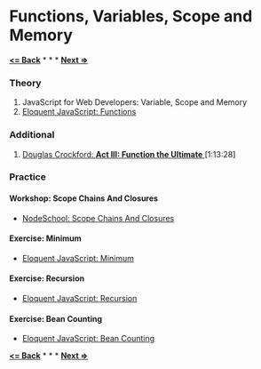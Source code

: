 # Functions, Variables, Scope and Memory

**[<= Back](../01-language-basics/language-basics.md)**		*	*	*	**[Next =>](../03-data-structures/data-structures.md)**

### Theory

1. JavaScript for Web Developers: Variable, Scope and Memory
1. [Eloquent JavaScript: Functions](http://eloquentjavascript.net/03_functions.html)

### Additional

1. [Douglas Crockford: **Act III: Function the Ultimate** ](https://www.youtube.com/watch?v=ya4UHuXNygM)[1:13:28]


### Practice

#### Workshop: Scope Chains And Closures
 
* [NodeSchool: Scope Chains And Closures](https://github.com/jesstelford/scope-chains-closures)

#### Exercise: Minimum

* [Eloquent JavaScript: Minimum](http://eloquentjavascript.net/03_functions.html#h_XTmO7z7MPq)

#### Exercise: Recursion

* [Eloquent JavaScript: Recursion](http://eloquentjavascript.net//03_functions.html#p_iDq2OgBOGw)

#### Exercise: Bean Counting

* [Eloquent JavaScript: Bean Counting](http://eloquentjavascript.net/03_functions.html#h_XTmO7z7MPq)


**[<= Back](../01-language-basics/language-basics.md)**		*	*	*	**[Next =>](../03-data-structures/data-structures.md)**





